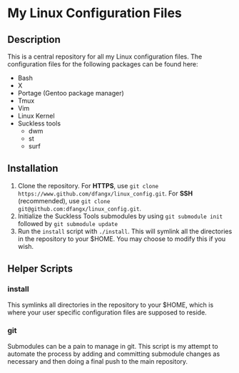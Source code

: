 # My Linux Configuration Files
## Description
This is a central repository for all my Linux configuration files. The
configuration files for the following packages can be found here:
* Bash
* X
* Portage (Gentoo package manager)
* Tmux
* Vim
* Linux Kernel
* Suckless tools
    * dwm
    * st
    * surf
## Installation
1. Clone the repository. For **HTTPS**, use `git clone
   https://www.github.com/dfangx/linux_config.git`. For **SSH** (recommended), use
   `git clone git@github.com:dfangx/linux_config.git`.
2. Initialize the Suckless Tools submodules by using `git submodule init`
   followed by `git submodule update`
3. Run the `install` script with `./install`. This will symlink all the
   directories in the repository to your $HOME. You may choose to modify this if
   you wish.
## Helper Scripts
### install
This symlinks all directories in the repository to your $HOME, which is where
your user specific configuration files are supposed to reside.  
### git
Submodules can be a pain to manage in git. This script is my attempt to automate
the process by adding and committing submodule changes as necessary and then
doing a final push to the main repository.
